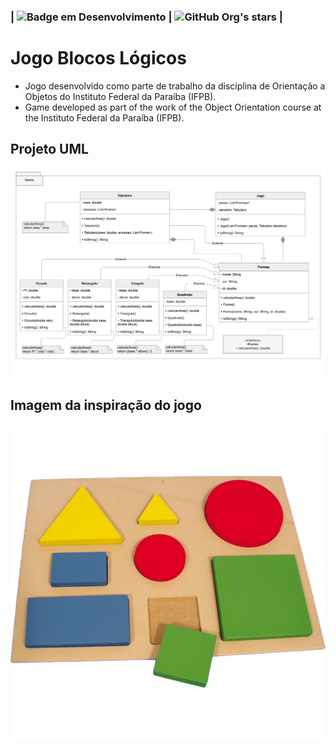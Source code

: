 ### | ![Badge em Desenvolvimento](http://img.shields.io/static/v1?label=STATUS&message=EM%20DESENVOLVIMENTO&color=GREEN&style=for-the-badge) | ![GitHub Org's stars](https://img.shields.io/github/stars/Everaldo-Martins?style=social) |

# Jogo Blocos Lógicos 
- Jogo desenvolvido como parte de trabalho da disciplina de Orientação a Objetos do Instituto Federal da Paraíba (IFPB).
- Game developed as part of the work of the Object Orientation course at the Instituto Federal da Paraíba (IFPB).

## Projeto UML
![UML Jogo](https://github.com/Everaldo-Martins/Jogo_Blocos_Logicos/blob/main/Jogo_UML.png)

## Imagem da inspiração do jogo
![Bloco Inspiração do jogo](https://github.com/Everaldo-Martins/Jogo_Blocos_Logicos/blob/main/Figura-Geometrica-Encaixe.jpg)
